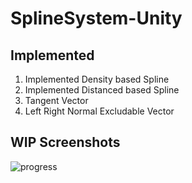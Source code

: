 # SplineSystem-Unity

## Implemented
1. Implemented Density based Spline
2. Implemented Distanced based Spline
3. Tangent Vector
4. Left Right Normal Excludable Vector

## WIP Screenshots

![progress](https://user-images.githubusercontent.com/45932883/73134108-950a4780-4058-11ea-85e9-08d08ca40338.PNG)
